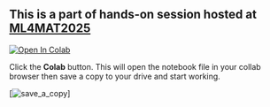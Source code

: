 ## This is a part of hands-on session hosted at [ML4MAT2025](https://aimat.iti.kit.edu/ml4mat2025.php)


[![Open In Colab](https://colab.research.google.com/assets/colab-badge.svg)](https://colab.research.google.com/github/chiku-parida/ai4materials_and_chemistry/blob/main/ml4mat/ml4mat2025summerschool.ipynb)

Click the **Colab** button. This will open the notebook file in your collab browser then save a copy to your drive and start working.

[![save_a_copy](https://github.com/chiku-parida/ai4materials_and_chemistry/blob/main/ml4mat/save_a_copy.jpg)]
